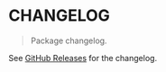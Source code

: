 # CHANGELOG

> Package changelog.

See [GitHub Releases](https://github.com/stdlib-js/math-base-special-cot/releases) for the changelog.
